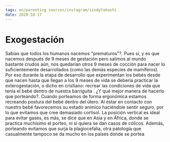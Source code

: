 ```yaml
---
tags: on/parenting sources/instagram/sindytakashi
date: 2020-10-17
---
```

# Exogestación
Sabías que todos los humanos
nacemos "prematuros"?.
Pues sí, y es que nacemos después de 9 meses de
gestación pero salimos al mundo bastante crudos
aún, nos quedarían otros 9 meses de cocción para
nacer lo suficientemente desarrollados (como las
demás especies de mamíferos).
Por eso durante la etapa de desarrollo que
experimentan los bebés desde que nacen hasta que
llegan a los 9 meses de vida se debería practicar la
exterogestación, o dicho en cristiano: recrear las
condiciones de vida que tenía el bebé dentro de
nuestra barriguita . ¿Y qué mejor manera de hacerlo
que porteando?.
Cuando porteamos de forma ergonómica
estamos recreando postura del bebé dentro del
útero.
Al estar en contacto con nuestro bebé
favorecemos su estado anímico haciéndole sentir
seguro, por lo que evitamos que cree demasiado
cortisol.
La posición vertical es ideal para evitar gases, es
más, se dice que en Asia y en África, donde se
practica muchísimo el porteo, ni si quiera se dan
casos de cólicos.
Además, porteando evitamos que surja la
plagiocefalia, otra patología que casualmente
tampoco se da mucho en los países donde se portea

